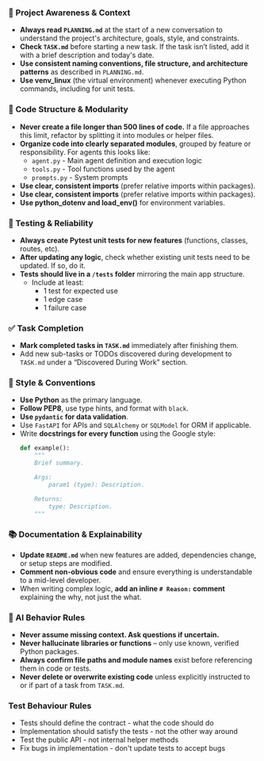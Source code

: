 ### 🔄 Project Awareness & Context
- **Always read `PLANNING.md`** at the start of a new conversation to understand the project's architecture, goals, style, and constraints.
- **Check `TASK.md`** before starting a new task. If the task isn’t listed, add it with a brief description and today's date.
- **Use consistent naming conventions, file structure, and architecture patterns** as described in `PLANNING.md`.
- **Use venv_linux** (the virtual environment) whenever executing Python commands, including for unit tests.

### 🧱 Code Structure & Modularity
- **Never create a file longer than 500 lines of code.** If a file approaches this limit, refactor by splitting it into modules or helper files.
- **Organize code into clearly separated modules**, grouped by feature or responsibility.
  For agents this looks like:
    - `agent.py` - Main agent definition and execution logic 
    - `tools.py` - Tool functions used by the agent 
    - `prompts.py` - System prompts
- **Use clear, consistent imports** (prefer relative imports within packages).
- **Use clear, consistent imports** (prefer relative imports within packages).
- **Use python_dotenv and load_env()** for environment variables.

### 🧪 Testing & Reliability
- **Always create Pytest unit tests for new features** (functions, classes, routes, etc).
- **After updating any logic**, check whether existing unit tests need to be updated. If so, do it.
- **Tests should live in a `/tests` folder** mirroring the main app structure.
  - Include at least:
    - 1 test for expected use
    - 1 edge case
    - 1 failure case

### ✅ Task Completion
- **Mark completed tasks in `TASK.md`** immediately after finishing them.
- Add new sub-tasks or TODOs discovered during development to `TASK.md` under a “Discovered During Work” section.

### 📎 Style & Conventions
- **Use Python** as the primary language.
- **Follow PEP8**, use type hints, and format with `black`.
- **Use `pydantic` for data validation**.
- Use `FastAPI` for APIs and `SQLAlchemy` or `SQLModel` for ORM if applicable.
- Write **docstrings for every function** using the Google style:
  ```python
  def example():
      """
      Brief summary.

      Args:
          param1 (type): Description.

      Returns:
          type: Description.
      """
  ```

### 📚 Documentation & Explainability
- **Update `README.md`** when new features are added, dependencies change, or setup steps are modified.
- **Comment non-obvious code** and ensure everything is understandable to a mid-level developer.
- When writing complex logic, **add an inline `# Reason:` comment** explaining the why, not just the what.

### 🧠 AI Behavior Rules
- **Never assume missing context. Ask questions if uncertain.**
- **Never hallucinate libraries or functions** – only use known, verified Python packages.
- **Always confirm file paths and module names** exist before referencing them in code or tests.
- **Never delete or overwrite existing code** unless explicitly instructed to or if part of a task from `TASK.md`.

### Test Behaviour Rules 
- Tests should define the contract - what the code should do
- Implementation should satisfy the tests - not the other way around
- Test the public API - not internal helper methods
- Fix bugs in implementation - don't update tests to accept bugs